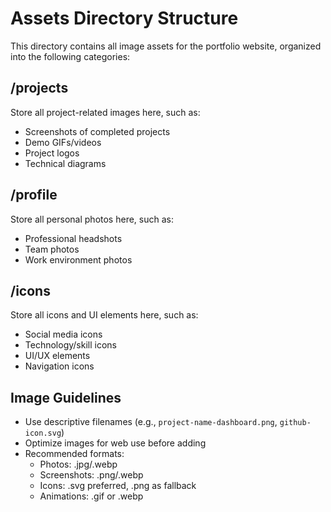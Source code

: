 # Assets Directory Structure

This directory contains all image assets for the portfolio website, organized into the following categories:

## /projects
Store all project-related images here, such as:
- Screenshots of completed projects
- Demo GIFs/videos
- Project logos
- Technical diagrams

## /profile
Store all personal photos here, such as:
- Professional headshots
- Team photos
- Work environment photos

## /icons
Store all icons and UI elements here, such as:
- Social media icons
- Technology/skill icons
- UI/UX elements
- Navigation icons

## Image Guidelines
- Use descriptive filenames (e.g., `project-name-dashboard.png`, `github-icon.svg`)
- Optimize images for web use before adding
- Recommended formats:
  - Photos: .jpg/.webp
  - Screenshots: .png/.webp
  - Icons: .svg preferred, .png as fallback
  - Animations: .gif or .webp

